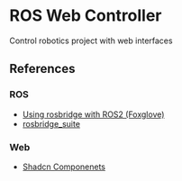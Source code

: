 # ROS Web Controller
Control robotics project with web interfaces
## References
### ROS
* [Using rosbridge with ROS2 (Foxglove)](https://foxglove.dev/blog/using-rosbridge-with-ros2)
* [rosbridge_suite](https://github.com/ros2/rosbridge_suite)
### Web
* [Shadcn Componenets](https://ui.shadcn.com/docs/components)